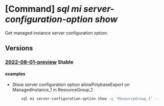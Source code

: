 # [Command] _sql mi server-configuration-option show_

Get managed instance server configuration option.

## Versions

### [2022-08-01-preview](/Resources/mgmt-plane/L3N1YnNjcmlwdGlvbnMve30vcmVzb3VyY2Vncm91cHMve30vcHJvdmlkZXJzL21pY3Jvc29mdC5zcWwvbWFuYWdlZGluc3RhbmNlcy97fS9zZXJ2ZXJjb25maWd1cmF0aW9ub3B0aW9ucy97fQ==/2022-08-01-preview.xml) **Stable**

<!-- mgmt-plane /subscriptions/{}/resourcegroups/{}/providers/microsoft.sql/managedinstances/{}/serverconfigurationoptions/{} 2022-08-01-preview -->

#### examples

- Show server configuration option allowPolybaseExport on ManagedInstance_1 in ResourceGroup_1
    ```bash
        sql mi server-configuration-option show -g 'ResourceGroup_1' --mi 'ManagedInstance_1' --name allowPolybaseExport
    ```
